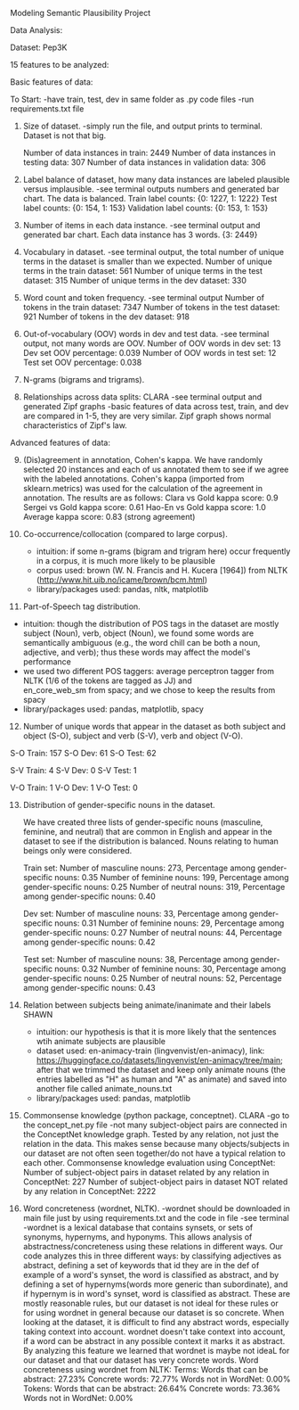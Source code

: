 Modeling Semantic Plausibility Project

Data Analysis:

Dataset: Pep3K

15 features to be analyzed:

Basic features of data:

To Start:
-have train, test, dev in same folder as .py code files
-run requirements.txt file

1. Size of dataset.
   -simply run the file, and output prints to terminal. Dataset is not that big.
   
   Number of data instances in train: 2449
   Number of data instances in testing data: 307
   Number of data instances in validation data: 306
   
2. Label balance of dataset, how many data instances are labeled plausible versus implausible.
  -see terminal outputs numbers and generated bar chart. The data is balanced.
   Train label counts:
    {0: 1227, 1: 1222}
   Test label counts:
    {0: 154, 1: 153}
   Validation label counts:
    {0: 153, 1: 153} 
3. Number of items in each data instance.
   -see terminal output and generated bar chart. Each data instance has 3 words.
    {3: 2449}
4. Vocabulary in dataset.
   -see terminal output, the total number of unique terms in the dataset is smaller than we         expected.
   Number of unique terms in the train dataset: 561
   Number of unique terms in the test dataset: 315
   Number of unique terms in the dev dataset: 330
   
5. Word count and token frequency.
   -see terminal output
   Number of tokens in the train dataset: 7347
   Number of tokens in the test dataset: 921
   Number of tokens in the dev dataset: 918

6. Out-of-vocabulary (OOV) words in dev and test data.
   -see terminal output, not many words are OOV.
   Number of OOV words in dev set: 13
   Dev set OOV percentage: 0.039
   Number of OOV words in test set: 12
   Test set OOV percentage: 0.038

7. N-grams (bigrams and trigrams).

8. Relationships across data splits: CLARA
   -see terminal output and generated Zipf graphs
   -basic features of data across test, train, and dev are compared in 1-5, they are very          similar. Zipf graph shows normal characteristics of Zipf's law.

Advanced features of data:

9. (Dis)agreement in annotation, Cohen's kappa.
   We have randomly selected 20 instances and each of us annotated them to see if we agree with    the labeled annotations. Cohen's kappa (imported from sklearn.metrics) was used for the         calculation of the agreement in annotation. The results are as follows:
   Clara vs Gold kappa score: 0.9
   Sergei vs Gold kappa score: 0.61
   Hao-En vs Gold kappa score: 1.0
   Average kappa score: 0.83 (strong agreement)

10. Co-occurrence/collocation (compared to large corpus).
    - intuition: if some n-grams (bigram and trigram here) occur frequently in a corpus, it is       much more likely to be plausible
    - corpus used: brown (W. N. Francis and H. Kucera [1964]) from NLTK                   (http://www.hit.uib.no/icame/brown/bcm.html)
    - library/packages used: pandas, nltk, matplotlib

11. Part-of-Speech tag distribution.
   - intuition: though the distribution of POS tags in the dataset are mostly subject (Noun),       verb, object (Noun), we found some words are semantically ambiguous (e.g., the word chill       can be both a noun, adjective, and verb); thus these words may affect the model's               performance
- we used two different POS taggers: average perceptron tagger from NLTK (1/6 of the tokens are    tagged as JJ) and  
  en_core_web_sm from spacy; and we chose to keep the results from spacy
- library/packages used: pandas, matplotlib, spacy

12. Number of unique words that appear in the dataset as both subject and object (S-O), subject and verb (S-V), verb and object (V-O).

S-O Train: 157
S-O Dev: 61
S-O Test: 62

S-V Train: 4
S-V Dev: 0
S-V Test: 1

V-O Train: 1
V-O Dev: 1
V-O Test: 0

13. Distribution of gender-specific nouns in the dataset.

    We have created three lists of gender-specific nouns (masculine, feminine, and neutral) that are common in English and appear in the dataset to see if the distribution is balanced. Nouns relating to human beings only were considered.

    Train set:
    Number of masculine nouns: 273, Percentage among gender-specific nouns: 0.35
    Number of feminine nouns: 199, Percentage among gender-specific nouns: 0.25
    Number of neutral nouns: 319, Percentage among gender-specific nouns: 0.40

    Dev set:
    Number of masculine nouns: 33, Percentage among gender-specific nouns: 0.31
    Number of feminine nouns: 29, Percentage among gender-specific nouns: 0.27
    Number of neutral nouns: 44, Percentage among gender-specific nouns: 0.42

    Test set:
    Number of masculine nouns: 38, Percentage among gender-specific nouns: 0.32
    Number of feminine nouns: 30, Percentage among gender-specific nouns: 0.25
    Number of neutral nouns: 52, Percentage among gender-specific nouns: 0.43

14. Relation between subjects being animate/inanimate and their labels SHAWN

    - intuition: our hypothesis is that it is more likely that the sentences wtih animate subjects are plausible
    - dataset used: en-animacy-train (lingvenvist/en-animacy), link: https://huggingface.co/datasets/lingvenvist/en-animacy/tree/main; after that we trimmed the dataset and keep only animate nouns (the entries labelled as "H" as human and "A" as animate) and saved into another file called animate_nouns.txt
    - library/packages used: pandas, matplotlib

15. Commonsense knowledge (python package, conceptnet). CLARA
    -go to the concept_net.py file
    -not many subject-object pairs are connected in the ConceptNet knowledge graph. Tested by       any relation, not just the relation in the data. This makes sense because many                 objects/subjects in our dataset are not often seen together/do not have a typical relation      to each other.
   Commonsense knowledge evaluation using ConceptNet:
   Number of subject-object pairs in dataset related by any relation in ConceptNet: 227
   Number of subject-object pairs in dataset NOT related by any relation in ConceptNet: 2222


16. Word concreteness (wordnet, NLTK).
    -wordnet should be downloaded in main file just by using requirements.txt and the code in       file
    -see terminal
    -wordnet is a lexical database that contains synsets, or sets of synonyms, hypernyms, and hyponyms. This allows analysis of abstractness/concreteness using these relations in different ways. Our code analyzes this in three different ways: by classifying adjectives as abstract, defining a set of keywords that id they are in the def of example of a word's synset, the word is classified as abstract, and by defining a set of hypernyms(words more generic than subordinate), and if hypernym is in word's synset, word is classified as abstract. These are mostly reasonable rules, but our dataset is not ideal for these rules or for using wordnet in general because our dataset is so concrete. When looking at the dataset, it is difficult to find any abstract words, especially taking context into account. wordnet doesn't take context into account, if a word can be abstract in any possible context it marks it as abstract. By analyzing this feature we learned that wordnet is maybe not ideaL for our dataset and that our dataset has very concrete words.
   Word concreteness using wordnet from NLTK:
   Terms:
   Words that can be abstract: 27.23%
   Concrete words: 72.77%
   Words not in WordNet: 0.00%
   Tokens:
   Words that can be abstract: 26.64%
   Concrete words: 73.36%
   Words not in WordNet: 0.00%
    
